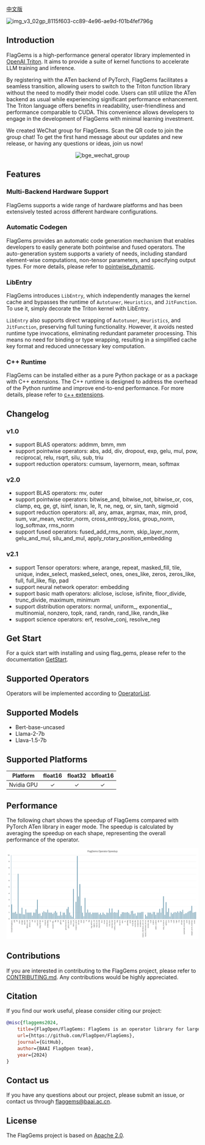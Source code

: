 [中文版](./README_cn.md)

![img_v3_02gp_8115f603-cc89-4e96-ae9d-f01b4fef796g](https://github.com/user-attachments/assets/97950fc6-62bb-4b6a-b8d5-5751c14492fa)

## Introduction

FlagGems is a high-performance general operator library implemented in [OpenAI Triton](https://github.com/openai/triton). It aims to provide a suite of kernel functions to accelerate LLM training and inference.

By registering with the ATen backend of PyTorch, FlagGems facilitates a seamless transition, allowing users to switch to the Triton function library without the need to modify their model code. Users can still utilize the ATen backend as usual while experiencing significant performance enhancement. The Triton language offers benefits in readability, user-friendliness and performance comparable to CUDA. This convenience allows developers to engage in the development of FlagGems with minimal learning investment.

We created WeChat group for FlagGems. Scan the QR code to join the group chat! To get the first hand message about our updates and new release, or having any questions or ideas, join us now!

<p align="center">
 <img src="https://github.com/user-attachments/assets/69019a23-0550-44b1-ac42-e73f06cb55d6" alt="bge_wechat_group" class="center" width="200">
</p>

## Features

### Multi-Backend Hardware Support

FlagGems supports a wide range of hardware platforms and has been extensively tested across different hardware configurations.

### Automatic Codegen

FlagGems provides an automatic code generation mechanism that enables developers to easily generate both pointwise and fused operators.
The auto-generation system supports a variety of needs, including standard element-wise computations, non-tensor parameters, and specifying output types.
For more details, please refer to [pointwise_dynamic](docs/dev-docs/pointwise_dynamic.md).

### LibEntry

FlagGems introduces `LibEntry`, which independently manages the kernel cache and bypasses the runtime of `Autotuner`, `Heuristics`, and `JitFunction`. To use it, simply decorate the Triton kernel with LibEntry.

`LibEntry` also supports direct wrapping of `Autotuner`, `Heuristics`, and `JitFunction`, preserving full tuning functionality. However, it avoids nested runtime type invocations, eliminating redundant parameter processing. This means no need for binding or type wrapping, resulting in a simplified cache key format and reduced unnecessary key computation.

### C++ Runtime

FlagGems can be installed either as a pure Python package or as a package with C++ extensions. The C++ runtime is designed to address the overhead of the Python runtime and improve end-to-end performance.
For more details, please refer to [c++ extensions](docs/usr-docs/build_flaggems_with_c_extensions.md).

## Changelog

### v1.0

- support BLAS operators: addmm, bmm, mm
- support pointwise operators: abs, add, div, dropout, exp, gelu, mul, pow, reciprocal, relu, rsqrt, silu, sub, triu
- support reduction operators: cumsum, layernorm, mean, softmax

### v2.0

- support BLAS operators: mv, outer
- support pointwise operators: bitwise_and, bitwise_not, bitwise_or, cos, clamp, eq, ge, gt, isinf, isnan, le, lt, ne, neg, or, sin, tanh, sigmoid
- support reduction operators: all, any, amax, argmax, max, min, prod, sum, var_mean, vector_norm, cross_entropy_loss, group_norm, log_softmax, rms_norm
- support fused operators: fused_add_rms_norm, skip_layer_norm, gelu_and_mul, silu_and_mul, apply_rotary_position_embedding

### v2.1

- support Tensor operators: where, arange, repeat, masked_fill, tile, unique, index_select, masked_select, ones, ones_like, zeros, zeros_like, full, full_like, flip, pad
- support neural network operator: embedding
- support basic math operators: allclose, isclose, isfinite, floor_divide, trunc_divide, maximum, minimum
- support distribution operators: normal, uniform\_, exponential\_, multinomial, nonzero, topk, rand, randn, rand_like, randn_like
- support science operators: erf, resolve_conj, resolve_neg

## Get Start

For a quick start with installing and using flag_gems, please refer to the documentation [GetStart](docs/usr-docs/get_start_with_flaggems.md).

## Supported Operators

Operators will be implemented according to [OperatorList](docs/dev-docs/operator_list.md).

## Supported Models

- Bert-base-uncased
- Llama-2-7b
- Llava-1.5-7b

## Supported Platforms

|  Platform  | float16 | float32 | bfloat16 |
| :--------: | :-----: | :-----: | :------: |
| Nvidia GPU |    ✓    |    ✓    |    ✓     |

## Performance

The following chart shows the speedup of FlagGems compared with PyTorch ATen library in eager mode. The speedup is calculated by averaging the speedup on each shape, representing the overall performance of the operator.

![Operator Speedup](./docs/assets/speedup-20250423.png)

## Contributions

If you are interested in contributing to the FlagGems project, please refer to [CONTRIBUTING.md](./CONTRIBUTING.md). Any contributions would be highly appreciated.

## Citation

If you find our work useful, please consider citing our project:

```bibtex
@misc{flaggems2024,
    title={FlagOpen/FlagGems: FlagGems is an operator library for large language models implemented in the Triton language.},
    url={https://github.com/FlagOpen/FlagGems},
    journal={GitHub},
    author={BAAI FlagOpen team},
    year={2024}
}
```

## Contact us

If you have any questions about our project, please submit an issue, or contact us through <a href="mailto:flaggems@baai.ac.cn">flaggems@baai.ac.cn</a>.

## License

The FlagGems project is based on [Apache 2.0](./LICENSE).
